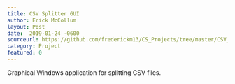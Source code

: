 ```yaml
---
title: CSV Splitter GUI
author: Erick McCollum
layout: Post
date:  2019-01-24 -0600
sourceurl: https://github.com/frederickm13/CS_Projects/tree/master/CSV_Splitter_GUI
category: Project
featured: 0
---
```


Graphical Windows application for splitting CSV files.
